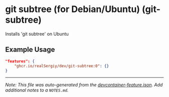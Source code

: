 
# git subtree (for Debian/Ubuntu) (git-subtree)

Installs 'git subtree' on Ubuntu

## Example Usage

```json
"features": {
    "ghcr.io/realSergiy/dev/git-subtree:0": {}
}
```





---

_Note: This file was auto-generated from the [devcontainer-feature.json](https://github.com/realSergiy/dev/blob/main/src/git-subtree/devcontainer-feature.json).  Add additional notes to a `NOTES.md`._
